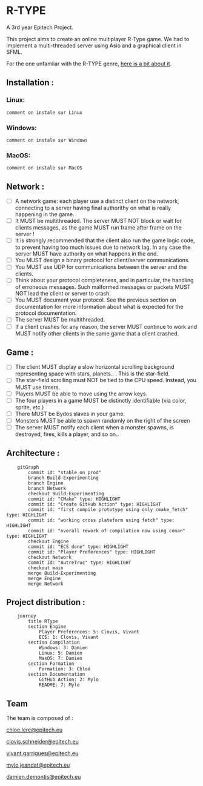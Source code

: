 
# R-TYPE

A 3rd year Epitech Project.

This project aims to create an online multiplayer R-Type game. We had to implement a multi-threaded server using Asio and a graphical client in SFML.

For the one unfamliar with the R-TYPE genre, [here is a bit about it](http://www.hardcoregaming101.net/r-type/).

## Installation :
### Linux:
```comment on instale sur Linux```
### Windows:
```comment on instale sur Windows```
### MacOS:
```comment on instale sur MacOS```


## Network :
- [ ] A network game: each player use a distinct client on the network, connecting to a server having final authorithy on what is really happening in the game.
- [ ] It MUST be multithreaded. The server MUST NOT block or wait for clients messages, as the game MUST run frame after frame on the server !
- [ ] It is strongly recommended that the client also run the game logic code, to prevent having too much issues due to network lag. In any case the server MUST have authority on what happens in the end.
- [ ] You MUST design a binary protocol for client/server communications.
- [ ] You MUST use UDP for communications between the server and the clients. 
- [ ] Think about your protocol completeness, and in particular, the handling of erroneous messages. Such malformed messages or packets MUST NOT lead the client or server to crash.
- [ ] You MUST document your protocol. See the previous section on documentation for more information about what is expected for the protocol documentation.
- [ ] The server MUST be multithreaded.
- [ ] If a client crashes for any reason, the server MUST continue to work and MUST notify other clients in the same game that a client crashed.

## Game :
- [ ] The client MUST display a slow horizontal scrolling background representing space with stars, planets.. . This is the star-field.
- [ ] The star-field scrolling must NOT be tied to the CPU speed. Instead, you MUST use timers.
- [ ] Players MUST be able to move using the arrow keys.
- [ ] The four players in a game MUST be distinctly identifiable (via color, sprite, etc.)
- [ ] There MUST be Bydos slaves in your game.
- [ ] Monsters MUST be able to spawn randomly on the right of the screen
- [ ] The server MUST notify each client when a monster spawns, is destroyed, fires, kills a player, and so on.. 

## Architecture :
```mermaid
    gitGraph
        commit id: "stable on prod"
        branch Build-Experimenting
        branch Engine
        branch Network
        checkout Build-Experimenting
        commit id: "CMake" type: HIGHLIGHT
        commit id: "Create GitHub Action" type: HIGHLIGHT
        commit id: "first compile prototype using only cmake_fetch" type: HIGHLIGHT
        commit id: "working cross plateform using fetch" type: HIGHLIGHT
        commit id: "overall rework of compilation now using conan" type: HIGHLIGHT
        checkout Engine
        commit id: "ECS done" type: HIGHLIGHT
        commit id: "Player Preferences" type: HIGHLIGHT
        checkout Network
        commit id: "AutreTruc" type: HIGHLIGHT
        checkout main
        merge Build-Experimenting
        merge Engine
        merge Network
```

## Project distribution :
```mermaid
    journey
        title RType
        section Engine
            Player Preferences: 5: Clovis, Vivant
            ECS: 1: Clovis, Vivant
        section Compilation
            Windows: 3: Damien
            Linux: 5: Damien
            MasOS: 7: Damien
        section Formation
            Formation: 3: Chloé
        section Documentation
            GitHub Action: 2: Mylo
            README: 7: Mylo
```

## Team

The team is composed of :

chloe.lere@epitech.eu 

clovis.schneider@epitech.eu

vivant.garrigues@epitech.eu

mylo.jeandat@epitech.eu

damien.demontis@epitech.eu
